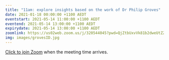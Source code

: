 ```yaml
---
title: "11am: explore insights based on the work of Dr Philip Groves"
date: 2021-01-18 00:00:00 +1100 AEDT
eventstart: 2021-05-14 11:00:00 +1100 AEDT
eventend: 2021-05-14 13:00:00 +1100 AEDT
expirydate: 2021-05-14 13:00:00 +1100 AEDT
zoomlink: https://us02web.zoom.us/j/320544045?pwd=QjZtbUxvVk81b2dweUtZZTE3ZE9IZz09
img: images/grovesID.jpg
---
```


[Click to join Zoom](https://us02web.zoom.us/j/320544045?pwd=QjZtbUxvVk81b2dweUtZZTE3ZE9IZz09) when the meeting time arrives.